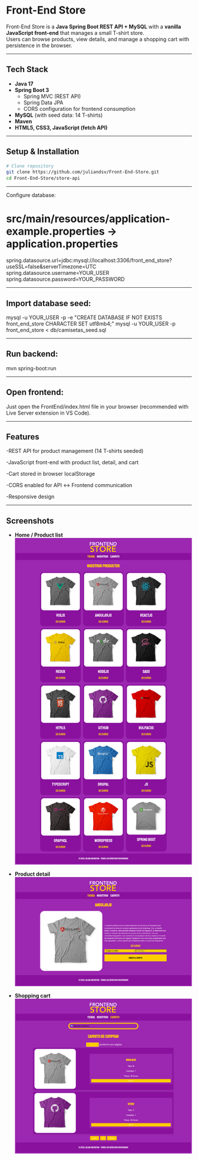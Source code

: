 # Front-End Store

Front-End Store is a **Java Spring Boot REST API + MySQL** with a **vanilla JavaScript front-end** that manages a small T-shirt store.  
Users can browse products, view details, and manage a shopping cart with persistence in the browser.

---

## Tech Stack
- **Java 17**  
- **Spring Boot 3**  
  - Spring MVC (REST API)  
  - Spring Data JPA  
  - CORS configuration for frontend consumption  
- **MySQL** (with seed data: 14 T-shirts)  
- **Maven**  
- **HTML5, CSS3, JavaScript (fetch API)**  

---

## Setup & Installation

```bash
# Clone repository
git clone https://github.com/juliandsv/Front-End-Store.git
cd Front-End-Store/store-api
```
---

Configure database:

# src/main/resources/application-example.properties → application.properties
spring.datasource.url=jdbc:mysql://localhost:3306/front_end_store?useSSL=false&serverTimezone=UTC
spring.datasource.username=YOUR_USER
spring.datasource.password=YOUR_PASSWORD

---

## Import database seed:

mysql -u YOUR_USER -p -e "CREATE DATABASE IF NOT EXISTS front_end_store CHARACTER SET utf8mb4;"
mysql -u YOUR_USER -p front_end_store < db/camisetas_seed.sql

---

## Run backend:

mvn spring-boot:run

---

## Open frontend:
Just open the FrontEnd/index.html file in your browser (recommended with Live Server extension in VS Code).

---

## Features

-REST API for product management (14 T-shirts seeded)

-JavaScript front-end with product list, detail, and cart

-Cart stored in browser localStorage

-CORS enabled for API ↔ Frontend communication

-Responsive design

---
## Screenshots

- **Home / Product list**  
  ![Listado](listado.png)

- **Product detail**  
  ![Detalle](detalle.png)

- **Shopping cart**  
  ![Carrito](carrito.png)
